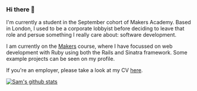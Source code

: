 ### Hi there 👋
I'm currently a student in the September cohort of Makers Academy. Based in London, I used to be a corporate lobbyist before deciding to leave that role and persue something I really care about: software development. 

I am currently on the [Makers](https://makers.tech) course, where I have focussed on web development with Ruby using both the Rails and Sinatra framework. Some example projects can be seen on my profile.

If you're an employer, please take a look at my CV [here](https://github.com/samcolson4/CV).


[![Sam's github stats](https://github-readme-stats.vercel.app/api?username=samcolson4)](https://github.com/samcolson4/github-readme-stats)

<!--
**samcolson4/samcolson4** is a ✨ _special_ ✨ repository because its `README.md` (this file) appears on your GitHub profile.

Here are some ideas to get you started:

- 🔭 I’m currently working on ...
- 🌱 I’m currently learning ...
- 👯 I’m looking to collaborate on ...
- 🤔 I’m looking for help with ...
- 💬 Ask me about ...
- 📫 How to reach me: ...
- 😄 Pronouns: ...
- ⚡ Fun fact: ...
-->
